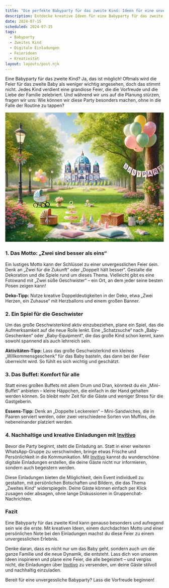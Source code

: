 ```yaml
---
title: "Die perfekte Babyparty für das zweite Kind: Ideen für eine unvergessliche Feier"
description: Entdecke kreative Ideen für eine Babyparty für das zweite Kind, die trotz Routine besonders wird, inklusive Tipps für persönliche digitale Einladungen.
date: 2024-07-15
scheduled: 2024-07-15
tags:
  - Babyparty
  - Zweites Kind
  - Digitale Einladungen
  - Feierideen
  - Kreativität
layout: layouts/post.njk
---
```


Eine Babyparty für das zweite Kind? Ja, das ist möglich! Oftmals wird die Feier für das zweite Baby als weniger wichtig angesehen, doch das stimmt nicht. Jedes Kind verdient eine grandiose Feier, die die Vorfreude und die Liebe der Familie zelebriert. Und während wir uns auf die Planung stürzen, fragen wir uns: Wie können wir diese Party besonders machen, ohne in die Falle der Routine zu tappen?

![Babyparty für das zweite Kind](/img/picnic-park.webp)

### 1. **Das Motto: „Zwei sind besser als eins“**

Ein lustiges Motto kann der Schlüssel zu einer unvergesslichen Feier sein. Denk an „Zwei für die Zukunft“ oder „Doppelt hält besser“. Gestalte die Dekoration und die Spiele rund um dieses Thema. Vielleicht gibt es eine Fotowand mit „Zwei süße Geschwister“ – ein Ort, an dem jeder seine besten Posen zeigen kann!

**Deko-Tipp:** Nutze kreative Doppeldeutigkeiten in der Deko, etwa „Zwei Herzen, ein Zuhause“ mit Herzballons und einem großen Banner.

### 2. **Ein Spiel für die Geschwister**

Um das große Geschwisterkind aktiv einzubeziehen, plane ein Spiel, das die Aufmerksamkeit auf die neue Rolle lenkt. Eine „Schatzsuche“ nach „Baby-Geschenken“ oder „Baby-Equipment“, die das große Kind schon kennt, kann sowohl spannend als auch lehrreich sein.

**Aktivitäten-Tipp:** Lass das große Geschwisterkind ein kleines „Willkommensgeschenk“ für das Baby basteln, das dann bei der Feier überreicht wird. So fühlt es sich wichtig und geschätzt.

### 3. **Das Buffet: Komfort für alle**

Statt eines großen Buffets mit allem Drum und Dran, könntest du ein „Mini-Buffet“ anbieten – kleine Häppchen, die einfach in der Hand gehalten werden können. So bleibt mehr Zeit für die Gäste und weniger Stress für die Gastgeberin.

**Essens-Tipp:** Denk an „Doppelte Leckereien“ – Mini-Sandwiches, die in Paaren serviert werden, oder zwei verschiedene Sorten von Muffins, die nebeneinander platziert werden.

### 4. **Nachhaltige und kreative Einladungen mit [Invitivo](https://invitivo.com/create)**

Bevor die Party beginnt, steht die Einladung an. Statt in einer weiteren WhatsApp-Gruppe zu verschwinden, bringe etwas Frische und Persönlichkeit in die Kommunikation. Mit [Invitivo](https://invitivo.com/) kannst du wunderschöne digitale Einladungen erstellen, die deine Gäste nicht nur informieren, sondern auch begeistern werden.

Diese Einladungen bieten die Möglichkeit, dein Event individuell zu gestalten, mit persönlichen Botschaften und Bildern, die das Thema „Zweites Kind“ widerspiegeln. Deine Gäste können einfach per Klick zusagen oder absagen, ohne lange Diskussionen in Gruppenchat-Nachrichten.

### **Fazit**

Eine Babyparty für das zweite Kind kann genauso besonders und aufregend sein wie die erste. Mit kreativen Ideen, einem durchdachten Motto und einer persönlichen Note bei den Einladungen machst du diese Feier zu einem unvergesslichen Erlebnis.

Denke daran, dass es nicht nur um das Baby geht, sondern auch um die ganze Familie und die neue Dynamik, die entsteht. Lass dich von unseren Ideen inspirieren und plane eine Feier, die alle begeistert – und vergiss nicht, die Einladungen über [Invitivo](https://invitivo.com) zu versenden, um deine Gäste stilvoll und nachhaltig einzuladen.

Bereit für eine unvergessliche Babyparty? Lass die Vorfreude beginnen!
